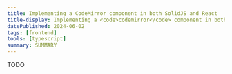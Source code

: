 ```yaml
---
title: Implementing a CodeMirror component in both SolidJS and React
title-display: Implementing a <code>codemirror</code> component in both <code>solid-js</code> and <code>react</code>
datePublished: 2024-06-02
tags: [frontend]
tools: [typescript]
summary: SUMMARY
---
```


TODO